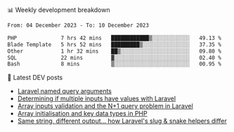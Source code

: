 📊 Weekly development breakdown
<!--START_SECTION:waka-->

```txt
From: 04 December 2023 - To: 10 December 2023

PHP              7 hrs 42 mins   ████████████▒░░░░░░░░░░░░   49.13 %
Blade Template   5 hrs 52 mins   █████████▒░░░░░░░░░░░░░░░   37.35 %
Other            1 hr 32 mins    ██▒░░░░░░░░░░░░░░░░░░░░░░   09.80 %
SQL              22 mins         ▓░░░░░░░░░░░░░░░░░░░░░░░░   02.40 %
Bash             8 mins          ▒░░░░░░░░░░░░░░░░░░░░░░░░   00.95 %
```

<!--END_SECTION:waka-->

📕 Latest DEV posts
<!-- BLOG-POST-LIST:START -->
- [Laravel named query arguments](https://dev.to/michaelvickersuk/laravel-named-query-arguments-28kd)
- [Determining if multiple inputs have values with Laravel](https://dev.to/michaelvickersuk/determining-if-multiple-inputs-have-values-with-laravel-km6)
- [Array inputs validation and the N+1 query problem in Laravel](https://dev.to/michaelvickersuk/array-inputs-validation-and-the-n1-query-problem-in-laravel-2agb)
- [Array initialisation and key data types in PHP](https://dev.to/michaelvickersuk/array-initialisation-and-key-data-types-in-php-1e5b)
- [Same string, different output... how Laravel&#39;s slug &amp; snake helpers differ](https://dev.to/michaelvickersuk/same-string-different-output-how-laravels-slug-snake-helpers-differ-1ccj)
<!-- BLOG-POST-LIST:END -->
